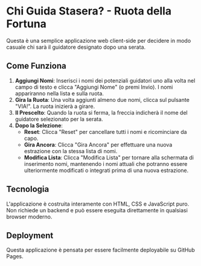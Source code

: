 # Chi Guida Stasera? - Ruota della Fortuna

Questa è una semplice applicazione web client-side per decidere in modo casuale chi sarà il guidatore designato dopo una serata.

## Come Funziona

1.  **Aggiungi Nomi**: Inserisci i nomi dei potenziali guidatori uno alla volta nel campo di testo e clicca "Aggiungi Nome" (o premi Invio). I nomi appariranno nella lista e sulla ruota.
2.  **Gira la Ruota**: Una volta aggiunti almeno due nomi, clicca sul pulsante "VIA!". La ruota inizierà a girare.
3.  **Il Prescelto**: Quando la ruota si ferma, la freccia indicherà il nome del guidatore selezionato per la serata.
4.  **Dopo la Selezione**:
    *   **Reset**: Clicca "Reset" per cancellare tutti i nomi e ricominciare da capo.
    *   **Gira Ancora**: Clicca "Gira Ancora" per effettuare una nuova estrazione con la stessa lista di nomi.
    *   **Modifica Lista**: Clicca "Modifica Lista" per tornare alla schermata di inserimento nomi, mantenendo i nomi attuali che potranno essere ulteriormente modificati o integrati prima di una nuova estrazione.

## Tecnologia

L'applicazione è costruita interamente con HTML, CSS e JavaScript puro. Non richiede un backend e può essere eseguita direttamente in qualsiasi browser moderno.

## Deployment

Questa applicazione è pensata per essere facilmente deployabile su GitHub Pages.
